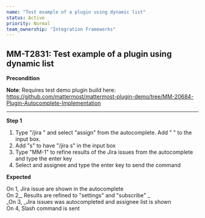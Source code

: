 ```yaml
---
name: "Test example of a plugin using dynamic list"
status: Active
priority: Normal
team_ownership: "Integration Frameworks"
---
```


## MM-T2831: Test example of a plugin using dynamic list

**Precondition**

**Note**: Requires test demo plugin build here: <https://github.com/mattermost/mattermost-plugin-demo/tree/MM-20684-Plugin-Autocomplete-Implementation>

---

**Step 1**

1. Type "/jira " and select "assign" from the autocomplete. Add " " to the input box.
2. Add "s" to have "/jira s" in the input box
3. Type "MM-1" to refine results of the Jira issues from the autocomplete and type the enter key
4. Select and assignee and type the enter key to send the command  

**Expected**

On 1, Jira issue are shown in the autocomplete\
On 2,_ Results are refined to "settings" and "subscribe" _\
_On 3, _Jira issues was autocompleted and assignee list is shown\
On 4, Slash command is sent
